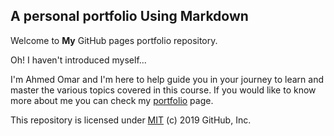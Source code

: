## A personal portfolio Using Markdown

Welcome to **My** GitHub pages portfolio repository.

Oh! I haven't introduced myself...

I'm Ahmed Omar and I'm here to help guide you in your journey to learn and master the various topics covered in this course. If you would like to know more about me you can check my [portfolio](https://neo21181.github.io/Ahmed-Omar-portfolio/) page.

This repository is licensed under [MIT](../LICENSE) (c) 2019 GitHub, Inc.
